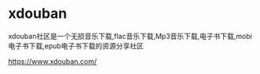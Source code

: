 # xdouban
xdouban社区是一个无损音乐下载,flac音乐下载,Mp3音乐下载,电子书下载,mobi电子书下载,epub电子书下载的资源分享社区

https://www.xdouban.com/
